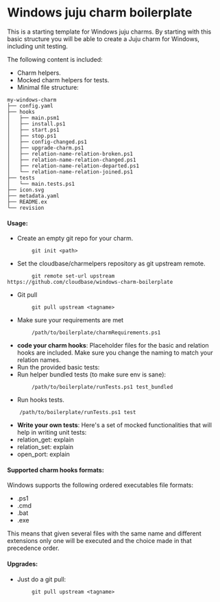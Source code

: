 ﻿# Windows juju charm boilerplate

This is a starting template for Windows juju charms.
By starting with this basic structure you will be able to create a Juju charm for Windows, including unit testing.

The following content is included:
* Charm helpers.
* Mocked charm helpers for tests.
* Minimal file structure:
```
my-windows-charm
├── config.yaml
├── hooks
│   ├── main.psm1
│   ├── install.ps1
│   ├── start.ps1
│   ├── stop.ps1
│   ├── config-changed.ps1
│   ├── upgrade-charm.ps1
│   ├── relation-name-relation-broken.ps1
│   ├── relation-name-relation-changed.ps1
│   ├── relation-name-relation-departed.ps1
│   └── relation-name-relation-joined.ps1
├── tests
│   └── main.tests.ps1
├── icon.svg
├── metadata.yaml
├── README.ex
└── revision
```


#### Usage:
- Create an empty git repo for your charm. 
```
        git init <path>
```
- Set the cloudbase/charmelpers repository as git upstream remote.
```
        git remote set-url upstream https://github.com/cloudbase/windows-charm-boilerplate
```
- Git pull
```
        git pull upstream <tagname>
```
- Make sure your requirements are met
```
        /path/to/boilerplate/charmRequirements.ps1
```
- **code your charm hooks**: Placeholder files for the basic and relation hooks are included. Make sure you change the naming to match your relation names.
- Run the provided basic tests:
 - Run helper bundled tests (to make sure env is sane):
```
        /path/to/boilerplate/runTests.ps1 test_bundled
```
 - Run hooks tests.
```
	/path/to/boilerplate/runTests.ps1 test
```
- **Write your own tests**: Here's a set of mocked functionalities that will help in writing unit tests:
 - relation_get: explain
 - relation_set: explain
 - open_port: explain

#### Supported charm hooks formats:
Windows supports the following ordered executables file formats: 
* .ps1
* .cmd
* .bat
* .exe

This means that given several files with the same name and different extensions only one will be executed and the choice made in that precedence order.

#### Upgrades:
- Just do a git pull:
```
        git pull upstream <tagname>
```